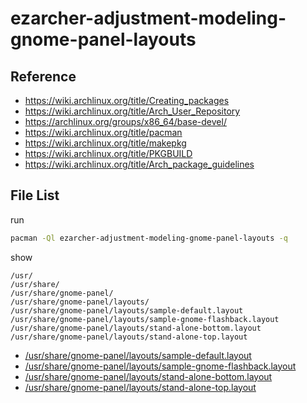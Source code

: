 
# ezarcher-adjustment-modeling-gnome-panel-layouts


## Reference

* https://wiki.archlinux.org/title/Creating_packages
* https://wiki.archlinux.org/title/Arch_User_Repository
* https://archlinux.org/groups/x86_64/base-devel/
* https://wiki.archlinux.org/title/pacman
* https://wiki.archlinux.org/title/makepkg
* https://wiki.archlinux.org/title/PKGBUILD
* https://wiki.archlinux.org/title/Arch_package_guidelines


## File List

run

``` sh
pacman -Ql ezarcher-adjustment-modeling-gnome-panel-layouts -q
```

show

```
/usr/
/usr/share/
/usr/share/gnome-panel/
/usr/share/gnome-panel/layouts/
/usr/share/gnome-panel/layouts/sample-default.layout
/usr/share/gnome-panel/layouts/sample-gnome-flashback.layout
/usr/share/gnome-panel/layouts/stand-alone-bottom.layout
/usr/share/gnome-panel/layouts/stand-alone-top.layout
```

* [/usr/share/gnome-panel/layouts/sample-default.layout](asset/overlay/usr/share/gnome-panel/layouts/sample-default.layout)
* [/usr/share/gnome-panel/layouts/sample-gnome-flashback.layout](asset/overlay/usr/share/gnome-panel/layouts/sample-gnome-flashback.layout)
* [/usr/share/gnome-panel/layouts/stand-alone-bottom.layout](asset/overlay/usr/share/gnome-panel/layouts/stand-alone-bottom.layout)
* [/usr/share/gnome-panel/layouts/stand-alone-top.layout](asset/overlay/usr/share/gnome-panel/layouts/stand-alone-top.layout)

